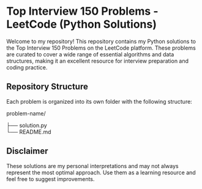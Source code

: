 # Top Interview 150 Problems - LeetCode (Python Solutions)
Welcome to my repository! This repository contains my Python solutions to the Top Interview 150 Problems on the LeetCode platform. These problems are curated to cover a wide range of essential algorithms and data structures, making it an excellent resource for interview preparation and coding practice.

## Repository Structure
Each problem is organized into its own folder with the following structure:

problem-name/

├── solution.py    
└── README.md     

## Disclaimer
These solutions are my personal interpretations and may not always represent the most optimal approach. Use them as a learning resource and feel free to suggest improvements.

